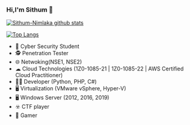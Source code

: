 ### Hi,I'm  Sithum 👋

[![Sithum-Nimlaka github stats](https://github-readme-stats.vercel.app/api?username=Sithum-Nimlaka&show_icons=true&theme=radical)](https://github.com/Sithum-Nimlaka)

[![Top Langs](https://github-readme-stats.vercel.app/api/top-langs/?username=Sithum-Nimlaka&layout=compact&theme=radical)](https://github.com/Sithum-Nimlaka/github-readme-stats)

- 🎩 Cyber Security Student
- 🕵️ Penetration Tester
- 🌐 Netwoking(NSE1, NSE2)
- ☁  Cloud Technologies (1Z0-1085-21 | 1Z0-1085-22 | AWS Certified Cloud Practitioner)
- 👨‍💻 Developer (Python, PHP, C#)
- 🖥  Virtualization (VMware vSphere, Hyper-V)
- 🖥  Windows Server (2012, 2016, 2019) 
- ☣️ CTF player
- 🎲 Gamer
